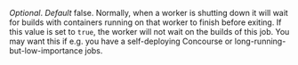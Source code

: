 *Optional*. *Default* false. Normally, when a worker is shutting down it will wait for builds with containers running on that worker to finish before exiting. If this value is set to `true`, the worker will not wait on the builds of this job. You may want this if e.g. you have a self-deploying Concourse or long-running-but-low-importance jobs.